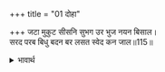 +++
title = "01 दोहा"

+++
जटा मुकुट सीसनि सुभग उर भुज नयन बिसाल।  
सरद परब बिधु बदन बर लसत स्वेद कन जाल॥115॥  

<details><summary>भावार्थ</summary>

उनके सिरों पर सुन्दर जटाओं के मुकुट हैं, वक्षः स्थल, भुजा और नेत्र विशाल हैं और शरद पूर्णिमा के चन्द्रमा के समान सुन्दर मुखों पर पसीने की बूँदों का समूह शोभित हो रहा है॥115॥  
</details>



